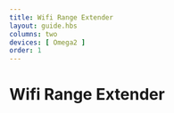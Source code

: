 ```yaml
---
title: Wifi Range Extender
layout: guide.hbs
columns: two
devices: [ Omega2 ]
order: 1
---
```


# Wifi Range Extender
